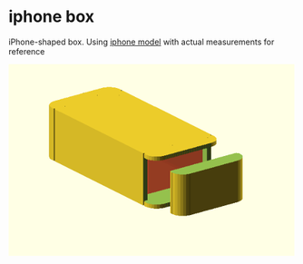 # iphone box

iPhone-shaped box. Using [iphone model](iphone.scad) with actual measurements for reference

![final](shot.png)
